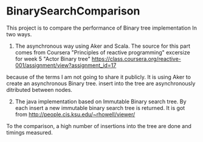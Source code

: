 BinarySearchComparison
======================

This project is to compare the performance of Binary tree implementation In two ways.
1. The asynchronous way using Aker and Scala. The source for this part comes from Coursera "Principles of reactive programming" excersize for week 5 "Actor Binary tree" 
https://class.coursera.org/reactive-001/assignment/view?assignment_id=17

because of the terms I am not going to share it publicly. It is using Aker to create an asynchronous Binary tree. insert into the tree are asynchronously ditributed between nodes.


2. The java implementation based on Immutable Binary search tree. By each insert a new immutable binary search tree is returned. It is got from http://people.cis.ksu.edu/~rhowell/viewer/


To the comparison, a high number of insertions into the tree are done and timings measured. 